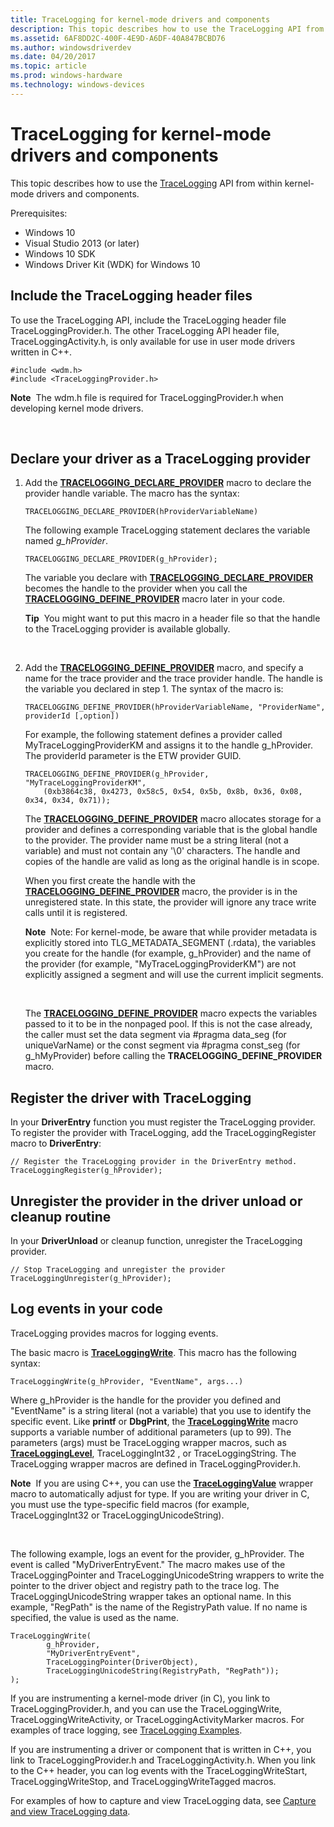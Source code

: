 ```yaml
---
title: TraceLogging for kernel-mode drivers and components
description: This topic describes how to use the TraceLogging API from within kernel-mode drivers and components.
ms.assetid: 6AF8DD2C-400F-4E9D-A6DF-40A847BCBD76
ms.author: windowsdriverdev
ms.date: 04/20/2017
ms.topic: article
ms.prod: windows-hardware
ms.technology: windows-devices
---
```


# <span id="devtest.tracelogging_for_kernel-mode_drivers_and_components"></span>TraceLogging for kernel-mode drivers and components


This topic describes how to use the [TraceLogging](https://msdn.microsoft.com/library/windows/desktop/dn904636) API from within kernel-mode drivers and components.

Prerequisites:

-   Windows 10
-   Visual Studio 2013 (or later)
-   Windows 10 SDK
-   Windows Driver Kit (WDK) for Windows 10

## <span id="Include_the_TraceLogging_header_files"></span><span id="include_the_tracelogging_header_files"></span><span id="INCLUDE_THE_TRACELOGGING_HEADER_FILES"></span>Include the TraceLogging header files


To use the TraceLogging API, include the TraceLogging header file TraceLoggingProvider.h. The other TraceLogging API header file, TraceLoggingActivity.h, is only available for use in user mode drivers written in C++.

```
#include <wdm.h>
#include <TraceLoggingProvider.h> 
```

**Note**  The wdm.h file is required for TraceLoggingProvider.h when developing kernel mode drivers.

 

## <span id="Declare_your_driver_as_a_TraceLogging_provider"></span><span id="declare_your_driver_as_a_tracelogging_provider"></span><span id="DECLARE_YOUR_DRIVER_AS_A_TRACELOGGING_PROVIDER"></span>Declare your driver as a TraceLogging provider


1.  Add the [**TRACELOGGING\_DECLARE\_PROVIDER**](https://msdn.microsoft.com/library/windows/desktop/dn904623) macro to declare the provider handle variable. The macro has the syntax:

    ```
    TRACELOGGING_DECLARE_PROVIDER(hProviderVariableName)
    ```

    The following example TraceLogging statement declares the variable named *g\_hProvider*.

    ```
    TRACELOGGING_DECLARE_PROVIDER(g_hProvider);
    ```

    The variable you declare with [**TRACELOGGING\_DECLARE\_PROVIDER**](https://msdn.microsoft.com/library/windows/desktop/dn904623) becomes the handle to the provider when you call the [**TRACELOGGING\_DEFINE\_PROVIDER**](https://msdn.microsoft.com/library/windows/desktop/dn904624) macro later in your code.

    **Tip**  You might want to put this macro in a header file so that the handle to the TraceLogging provider is available globally.

     

2.  Add the [**TRACELOGGING\_DEFINE\_PROVIDER**](https://msdn.microsoft.com/library/windows/desktop/dn904624) macro, and specify a name for the trace provider and the trace provider handle. The handle is the variable you declared in step 1. The syntax of the macro is:

    ```
    TRACELOGGING_DEFINE_PROVIDER(hProviderVariableName, "ProviderName", providerId [,option])
    ```

    For example, the following statement defines a provider called MyTraceLoggingProviderKM and assigns it to the handle g\_hProvider. The providerId parameter is the ETW provider GUID.

    ```
    TRACELOGGING_DEFINE_PROVIDER(g_hProvider, "MyTraceLoggingProviderKM", 
        (0xb3864c38, 0x4273, 0x58c5, 0x54, 0x5b, 0x8b, 0x36, 0x08, 0x34, 0x34, 0x71));
    ```

    The [**TRACELOGGING\_DEFINE\_PROVIDER**](https://msdn.microsoft.com/library/windows/desktop/dn904624) macro allocates storage for a provider and defines a corresponding variable that is the global handle to the provider. The provider name must be a string literal (not a variable) and must not contain any '\\0' characters. The handle and copies of the handle are valid as long as the original handle is in scope.

    When you first create the handle with the [**TRACELOGGING\_DEFINE\_PROVIDER**](https://msdn.microsoft.com/library/windows/desktop/dn904624) macro, the provider is in the unregistered state. In this state, the provider will ignore any trace write calls until it is registered.

    **Note**  Note: For kernel-mode, be aware that while provider metadata is explicitly stored into TLG\_METADATA\_SEGMENT (.rdata), the variables you create for the handle (for example, g\_hProvider) and the name of the provider (for example, "MyTraceLoggingProviderKM") are not explicitly assigned a segment and will use the current implicit segments.

     

    The [**TRACELOGGING\_DEFINE\_PROVIDER**](https://msdn.microsoft.com/library/windows/desktop/dn904624) macro expects the variables passed to it to be in the nonpaged pool. If this is not the case already, the caller must set the data segment via \#pragma data\_seg (for uniqueVarName) or the const segment via \#pragma const\_seg (for g\_hMyProvider) before calling the **TRACELOGGING\_DEFINE\_PROVIDER** macro.

## <span id="Register_the_driver_with_TraceLogging"></span><span id="register_the_driver_with_tracelogging"></span><span id="REGISTER_THE_DRIVER_WITH_TRACELOGGING"></span>Register the driver with TraceLogging


In your **DriverEntry** function you must register the TraceLogging provider.
To register the provider with TraceLogging, add the TraceLoggingRegister macro to **DriverEntry**:

```
// Register the TraceLogging provider in the DriverEntry method.
TraceLoggingRegister(g_hProvider);
```

## <span id="Unregister_the_provider_in_the_driver_unload_or_cleanup_routine"></span><span id="unregister_the_provider_in_the_driver_unload_or_cleanup_routine"></span><span id="UNREGISTER_THE_PROVIDER_IN_THE_DRIVER_UNLOAD_OR_CLEANUP_ROUTINE"></span>Unregister the provider in the driver unload or cleanup routine


In your **DriverUnload** or cleanup function, unregister the TraceLogging provider.
```
// Stop TraceLogging and unregister the provider
TraceLoggingUnregister(g_hProvider);
```

## <span id="Log_events_in_your_code"></span><span id="log_events_in_your_code"></span><span id="LOG_EVENTS_IN_YOUR_CODE"></span>Log events in your code


TraceLogging provides macros for logging events.

The basic macro is [**TraceLoggingWrite**](https://msdn.microsoft.com/library/windows/desktop/dn904617). This macro has the following syntax:

```
TraceLoggingWrite(g_hProvider, "EventName", args...)
```

Where g\_hProvider is the handle for the provider you defined and "EventName" is a string literal (not a variable) that you use to identify the specific event. Like **printf** or **DbgPrint**, the [**TraceLoggingWrite**](https://msdn.microsoft.com/library/windows/desktop/dn904617) macro supports a variable number of additional parameters (up to 99). The parameters (args) must be TraceLogging wrapper macros, such as [**TraceLoggingLevel**](https://msdn.microsoft.com/library/windows/desktop/dn933288), TraceLoggingInt32 , or TraceLoggingString. The TraceLogging wrapper macros are defined in TraceLoggingProvider.h.

**Note**  If you are using C++, you can use the [**TraceLoggingValue**](https://msdn.microsoft.com/library/windows/desktop/dn933292) wrapper macro to automatically adjust for type. If you are writing your driver in C, you must use the type-specific field macros (for example, TraceLoggingInt32 or TraceLoggingUnicodeString).

 

The following example, logs an event for the provider, g\_hProvider. The event is called "MyDriverEntryEvent." The macro makes use of the TraceLoggingPointer and TraceLoggingUnicodeString wrappers to write the pointer to the driver object and registry path to the trace log. The TraceLoggingUnicodeString wrapper takes an optional name. In this example, "RegPath" is the name of the RegistryPath value. If no name is specified, the value is used as the name.

```
TraceLoggingWrite(
        g_hProvider,
        "MyDriverEntryEvent",
        TraceLoggingPointer(DriverObject),
        TraceLoggingUnicodeString(RegistryPath, "RegPath")); 
);
```

If you are instrumenting a kernel-mode driver (in C), you link to TraceLoggingProvider.h, and you can use the TraceLoggingWrite, TraceLoggingWriteActivity, or TraceLoggingActivityMarker macros. For examples of trace logging, see [TraceLogging Examples](tracelogging-examples.md).

If you are instrumenting a driver or component that is written in C++, you link to TraceLoggingProvider.h and TraceLoggingActivity.h. When you link to the C++ header, you can log events with the TraceLoggingWriteStart, TraceLoggingWriteStop, and TraceLoggingWriteTagged macros.

For examples of how to capture and view TraceLogging data, see [Capture and view TraceLogging data](capture-and-view-tracelogging-data.md).

 

 





